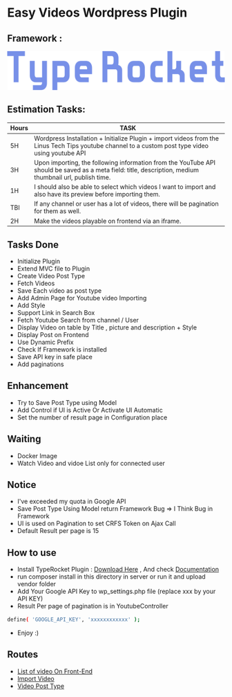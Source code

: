 # Easy Videos Wordpress Plugin

## Framework : 
[![N|Solid](https://raw.githubusercontent.com/TypeRocket/art/main/wordmark/typerocket.svg)](https://typerocket.com/)


## Estimation Tasks:

| Hours | TASK |
| ------ | ------ |
| 5H | Wordpress Installation + Initialize Plugin + import videos from the Linus Tech Tips youtube channel to a custom post type video using youtube API  |
| 3H | Upon importing, the following information from the YouTube API should be saved as a meta field: title, description, medium thumbnail url, publish time. |
| 1H | I should also be able to select which videos I want to import and also have its preview before importing them. |
| TBI | If any channel or user has a lot of videos, there will be pagination for them as well. |
| 2H | Make the videos playable on frontend via an iframe. |

## Tasks Done

- Initialize Plugin
- Extend MVC file to Plugin
- Create Video Post Type
- Fetch Videos
- Save Each video as post type
- Add Admin Page for Youtube video Importing
- Add Style
- Support Link in Search Box
- Fetch Youtube Search from channel / User
- Display Video on table by Title , picture and description +  Style
- Display Post on Frontend
- Use Dynamic Prefix
- Check If Framework is installed
- Save API key in safe place
- Add paginations

## Enhancement

- Try to Save Post Type using Model
- Add Control if UI is Active Or Activate UI Automatic
- Set the number of result page in Configuration place

## Waiting
- Docker Image
- Watch Video and vidoe List only for connected user

## Notice

- I've exceeded  my quota in Google API
- Save Post Type Using Model return Framework Bug => I Think Bug in Framework
- UI is used on Pagination to set CRFS Token on Ajax Call
- Default Result per page is 15

## How to use

- Install TypeRocket Plugin : [Download Here](https://typerocket.com/downloads/v5.zip) , And check [Documentation](https://typerocket.com/docs/v5/install-via-plugin/)
- run composer install in this directory in server or run it and upload vendor folder
- Add Your Google API Key to wp_settings.php file (replace xxx by your API KEY)
- Result Per page of pagination is in YoutubeController
```sh
define( 'GOOGLE_API_KEY', 'xxxxxxxxxxxx' );
```
- Enjoy :) 

## Routes

- [List of video On Front-End](http://wordpress.local/video/)
- [Import Video](http://wordpress.local/wp-admin/admin.php?page=video_importer_view)
- [Video Post Type](http://wordpress.local/wp-admin/edit.php?post_type=video)